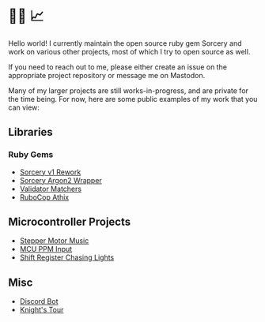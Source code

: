 # 👨‍💻 📈

Hello world! I currently maintain the open source ruby gem Sorcery and work
on various other projects, most of which I try to open source as well.

If you need to reach out to me, please either create an issue on the appropriate
project repository or message me on Mastodon.

Many of my larger projects are still works-in-progress, and are private for the time being. For now,
here are some public examples of my work that you can view:

## Libraries

### Ruby Gems

* [Sorcery v1 Rework](https://github.com/sorcery/sorcery-rework)
* [Sorcery Argon2 Wrapper](https://github.com/sorcery/argon2)
* [Validator Matchers](https://github.com/joshbuker/validator-matchers)
* [RuboCop Athix](https://github.com/joshbuker/rubocop-athix)

## Microcontroller Projects

* [Stepper Motor Music](https://github.com/joshbuker/stepper-motor-music)
* [MCU PPM Input](https://github.com/joshbuker/mcu-ppm-input)
* [Shift Register Chasing Lights](https://github.com/joshbuker/shift-register-stuff)

## Misc

* [Discord Bot](https://github.com/joshbuker/discord-bot)
* [Knight's Tour](https://github.com/joshbuker/knights-torus)

